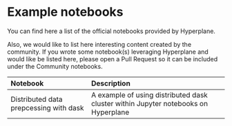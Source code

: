 # Example notebooks
You can find here a list of the official notebooks provided by Hyperplane.

Also, we would like to list here interesting content created by the community. If you wrote some notebook(s) leveraging Hyperplane and would like be listed here, please open a Pull Request so it can be included under the Community notebooks.

| Notebook         | Description                                         |
| :----------------| :-------------------------------------------------- |
| Distributed data prepcessing with dask  | A example of using distributed dask cluster within Jupyter notebooks on Hyperplane | 
